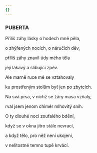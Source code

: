 ```yaml
---
{}
---
```


### PUBERTA

Příliš záhy lásky o hodech mně pěla, 

o zhýřených nocích, o náručích děv, 

příliš záhy znavil údy mého těla 

její lákavý a slibující zpěv.

  

Ale marně ruce mé se vztahovaly 

ku prostřeným stolům byť jen po zbytcích. 

Na svá prsa, v nichž se žáry masa vzňaly, 

rval jsem jenom chimér mlhovitý sníh.

  

O ty dlouhé noci zoufalého bdění, 

když se v okna jitro stále nevrací, 

a když tělo, pro něž není ukojení, 

v nelítostné temno tupě krvácí.
